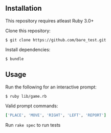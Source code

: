 ## Installation

This repository requires atleast Ruby 3.0+

Clone this repository:

    $ git clone https://github.com/bare_test.git

Install dependencies:

    $ bundle

## Usage

Run the following for an interactive prompt:

    $ ruby lib/game.rb
Valid prompt commands:
```ruby
['PLACE', 'MOVE', 'RIGHT', 'LEFT', 'REPORT']
```
Run `rake spec` to run tests

